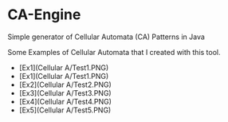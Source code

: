 CA-Engine
=========

Simple generator of Cellular Automata (CA) Patterns in Java

Some Examples of Cellular Automata that I created with this tool. <br>
<ul>
<li>[Ex1](Cellular A/Test1.PNG) </li>
<li>[Ex1](Cellular A/Test1.PNG) </li>
<li>[Ex2](Cellular A/Test2.PNG) </li>
<li>[Ex3](Cellular A/Test3.PNG) </li>
<li>[Ex4](Cellular A/Test4.PNG) </li>
<li>[Ex5](Cellular A/Test5.PNG) </li>
</ul>
